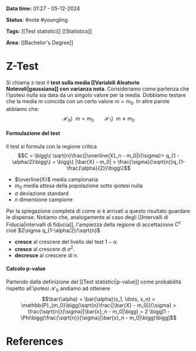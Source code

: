 **Data time:** 01:27 - 05-12-2024

**Status**: #note #youngling 

**Tags:** [[Test statistici]] [[Statistics]]

**Area**: [[Bachelor's Degree]]
# Z-Test

Si chiama z-test il **test sulla media [[Variabili Aleatorie Notevoli|gaussiana]] con varianza nota**. Consideriamo come partenza che l'ipotesi nulla sia data da un singolo valore per la media. Dobbiamo testare che la media $m$ coincida con un certo valore $m = m_0$. In altre parole abbiamo che:
$$\mathcal{H}_0) \:\:m = m_0 \:\:\:\:\:\:\:\mathcal{H}_1) \:\:m\neq m_0$$
#### Formulazione del test
Il test si formula con la regione critica
$$C = \bigg\{ \sqrt{n}\frac{|\overline{X}_n - m_0|}{\sigma}> q_{1 - \alpha/2}\bigg\} = \bigg\{  |\bar{X} - m_0| > \frac{\sigma}{\sqrt{n}}q_{1-\frac{\alpha}{2}}\bigg\}$$
- $\overline{X}$ media campionaria
- $m_0$ media attesa della popolazione sotto ipotesi nulla
- $\sigma$ deviazione standard
- $n$ dimensione campione

Per la spiegazione completa di come si è arrivati a questo risultato guardare le dispense. Notiamo che, analogamente al caso degli [[Intervalli di Fiducia|intervalli di fiducia]], l'ampiezza della regione di accettazione $C^c$ cioè $2\sigma q_{1-\alpha/2}/\sqrt{n}$ 
- **cresce** al crescere del livello del test $1 - \alpha$.
- **cresce** al crescere di $\sigma^2$.
- **decresce** al crescere di n.

#### Calcolo p-value
Partendo dalla definizione del [[Test statistici|p-value]] come probabilità rispetto all'ipotesi $\mathcal{H}_0$ andiamo ad ottenere
$$\bar{\alpha} = \bar{\alpha}(x_1, \dots, x_n) = \mathbb{P}_{m_0}\bigg(\sqrt{n}\frac{|\bar{X} - m_0|}{\sigma} > \frac{\sqrt{n}}{\sigma}|\bar{x}_n - m_0|\bigg) = 2 \bigg[1 - \Phi\bigg(\frac{\sqrt{n}}{\sigma}|\bar{x}_n - m_0|\bigg)\bigg]$$
# References